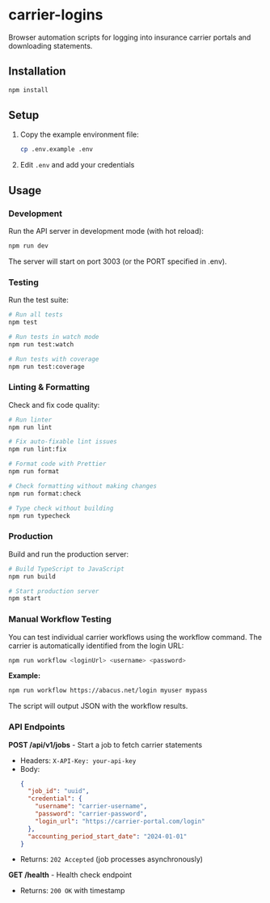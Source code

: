# carrier-logins

Browser automation scripts for logging into insurance carrier portals and downloading statements.

## Installation

```bash
npm install
```

## Setup

1. Copy the example environment file:
   ```bash
   cp .env.example .env
   ```

2. Edit `.env` and add your credentials

## Usage

### Development

Run the API server in development mode (with hot reload):

```bash
npm run dev
```

The server will start on port 3003 (or the PORT specified in .env).

### Testing

Run the test suite:

```bash
# Run all tests
npm test

# Run tests in watch mode
npm run test:watch

# Run tests with coverage
npm run test:coverage
```

### Linting & Formatting

Check and fix code quality:

```bash
# Run linter
npm run lint

# Fix auto-fixable lint issues
npm run lint:fix

# Format code with Prettier
npm run format

# Check formatting without making changes
npm run format:check

# Type check without building
npm run typecheck
```

### Production

Build and run the production server:

```bash
# Build TypeScript to JavaScript
npm run build

# Start production server
npm start
```

### Manual Workflow Testing

You can test individual carrier workflows using the workflow command. The carrier is automatically identified from the login URL:

```bash
npm run workflow <loginUrl> <username> <password>
```

**Example:**

```bash
npm run workflow https://abacus.net/login myuser mypass
```

The script will output JSON with the workflow results.

### API Endpoints

**POST /api/v1/jobs** - Start a job to fetch carrier statements
- Headers: `X-API-Key: your-api-key`
- Body:
  ```json
  {
    "job_id": "uuid",
    "credential": {
      "username": "carrier-username",
      "password": "carrier-password",
      "login_url": "https://carrier-portal.com/login"
    },
    "accounting_period_start_date": "2024-01-01"
  }
  ```
- Returns: `202 Accepted` (job processes asynchronously)

**GET /health** - Health check endpoint
- Returns: `200 OK` with timestamp
